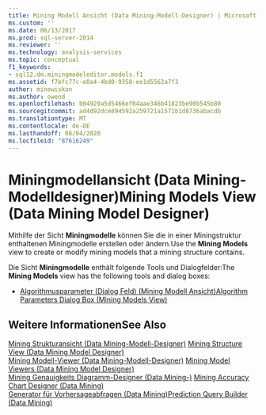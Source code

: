 ```yaml
---
title: Mining Modell Ansicht (Data Mining-Modell-Designer) | Microsoft-Dokumentation
ms.custom: ''
ms.date: 06/13/2017
ms.prod: sql-server-2014
ms.reviewer: ''
ms.technology: analysis-services
ms.topic: conceptual
f1_keywords:
- sql12.dm.miningmodeleditor.models.f1
ms.assetid: f7bfc77c-e0a4-4bd0-9358-ee1d5562a7f3
author: minewiskan
ms.author: owend
ms.openlocfilehash: b04929a5d5466ef04aae346b41823be90b545b80
ms.sourcegitcommit: ad4d92dce894592a259721a1571b1d8736abacdb
ms.translationtype: MT
ms.contentlocale: de-DE
ms.lasthandoff: 08/04/2020
ms.locfileid: "87616249"
---
```

# <a name="mining-models-view-data-mining-model-designer"></a><span data-ttu-id="1290a-102">Miningmodellansicht (Data Mining-Modelldesigner)</span><span class="sxs-lookup"><span data-stu-id="1290a-102">Mining Models View (Data Mining Model Designer)</span></span>
  <span data-ttu-id="1290a-103">Mithilfe der Sicht **Miningmodelle** können Sie die in einer Miningstruktur enthaltenen Miningmodelle erstellen oder ändern.</span><span class="sxs-lookup"><span data-stu-id="1290a-103">Use the **Mining Models** view to create or modify mining models that a mining structure contains.</span></span>  
  
 <span data-ttu-id="1290a-104">Die Sicht **Miningmodelle** enthält folgende Tools und Dialogfelder:</span><span class="sxs-lookup"><span data-stu-id="1290a-104">The **Mining Models** view has the following tools and dialog boxes:</span></span>  
  
-   [<span data-ttu-id="1290a-105">Algorithmusparameter (Dialog Feld) &#40;Mining Modell Ansicht&#41;</span><span class="sxs-lookup"><span data-stu-id="1290a-105">Algorithm Parameters Dialog Box &#40;Mining Models View&#41;</span></span>](algorithm-parameters-dialog-box-mining-models-view.md)  
  
## <a name="see-also"></a><span data-ttu-id="1290a-106">Weitere Informationen</span><span class="sxs-lookup"><span data-stu-id="1290a-106">See Also</span></span>  
 <span data-ttu-id="1290a-107">[Mining Strukturansicht &#40;Data Mining-Modell-Designer&#41;](mining-structure-view-data-mining-model-designer.md) </span><span class="sxs-lookup"><span data-stu-id="1290a-107">[Mining Structure View &#40;Data Mining Model Designer&#41;](mining-structure-view-data-mining-model-designer.md) </span></span>  
 <span data-ttu-id="1290a-108">[Mining Modell-Viewer &#40;Data Mining-Modell-Designer&#41;](mining-model-viewers-data-mining-model-designer.md) </span><span class="sxs-lookup"><span data-stu-id="1290a-108">[Mining Model Viewers &#40;Data Mining Model Designer&#41;](mining-model-viewers-data-mining-model-designer.md) </span></span>  
 <span data-ttu-id="1290a-109">[Mining Genauigkeits Diagramm-Designer &#40;Data Mining-&#41;](mining-accuracy-chart-designer-data-mining.md) </span><span class="sxs-lookup"><span data-stu-id="1290a-109">[Mining Accuracy Chart Designer &#40;Data Mining&#41;](mining-accuracy-chart-designer-data-mining.md) </span></span>  
 [<span data-ttu-id="1290a-110">Generator für Vorhersageabfragen &#40;Data Mining&#41;</span><span class="sxs-lookup"><span data-stu-id="1290a-110">Prediction Query Builder &#40;Data Mining&#41;</span></span>](prediction-query-builder-data-mining.md)  
  
  
